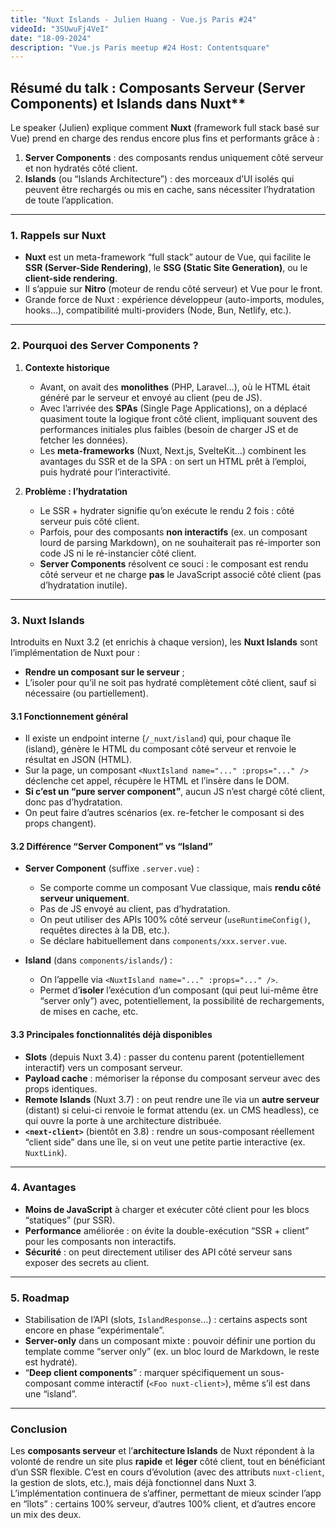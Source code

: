 ```yaml
---
title: "Nuxt Islands - Julien Huang - Vue.js Paris #24"
videoId: "3SUwuFj4VeI"
date: "18-09-2024"
description: "Vue.js Paris meetup #24 Host: Contentsquare"
---
```


<YoutubeVideoDetails :video-id="videoId" :video-title="title" :video-description="description">

## Résumé du talk : Composants Serveur (Server Components) et Islands dans Nuxt\*\*

Le speaker (Julien) explique comment **Nuxt** (framework full stack basé sur Vue) prend en charge des rendus encore plus fins et performants grâce à :

1. **Server Components** : des composants rendus uniquement côté serveur et non hydratés côté client.
2. **Islands** (ou “Islands Architecture”) : des morceaux d’UI isolés qui peuvent être rechargés ou mis en cache, sans nécessiter l’hydratation de toute l’application.

---

### 1. Rappels sur Nuxt

- **Nuxt** est un meta-framework “full stack” autour de Vue, qui facilite le **SSR (Server-Side Rendering)**, le **SSG (Static Site Generation)**, ou le **client-side rendering**.
- Il s’appuie sur **Nitro** (moteur de rendu côté serveur) et Vue pour le front.
- Grande force de Nuxt : expérience développeur (auto-imports, modules, hooks…), compatibilité multi-providers (Node, Bun, Netlify, etc.).

---

### 2. Pourquoi des Server Components ?

1. **Contexte historique**

   - Avant, on avait des **monolithes** (PHP, Laravel…), où le HTML était généré par le serveur et envoyé au client (peu de JS).
   - Avec l’arrivée des **SPAs** (Single Page Applications), on a déplacé quasiment toute la logique front côté client, impliquant souvent des performances initiales plus faibles (besoin de charger JS et de fetcher les données).
   - Les **meta-frameworks** (Nuxt, Next.js, SvelteKit…) combinent les avantages du SSR et de la SPA : on sert un HTML prêt à l’emploi, puis hydraté pour l’interactivité.

2. **Problème : l’hydratation**
   - Le SSR + hydrater signifie qu’on exécute le rendu 2 fois : côté serveur puis côté client.
   - Parfois, pour des composants **non interactifs** (ex. un composant lourd de parsing Markdown), on ne souhaiterait pas ré-importer son code JS ni le ré-instancier côté client.
   - **Server Components** résolvent ce souci : le composant est rendu côté serveur et ne charge **pas** le JavaScript associé côté client (pas d’hydratation inutile).

---

### 3. Nuxt Islands

Introduits en Nuxt 3.2 (et enrichis à chaque version), les **Nuxt Islands** sont l’implémentation de Nuxt pour :

- **Rendre un composant sur le serveur** ;
- L’isoler pour qu’il ne soit pas hydraté complètement côté client, sauf si nécessaire (ou partiellement).

#### 3.1 Fonctionnement général

- Il existe un endpoint interne (`/_nuxt/island`) qui, pour chaque île (island), génère le HTML du composant côté serveur et renvoie le résultat en JSON (HTML).
- Sur la page, un composant `<NuxtIsland name="..." :props="..." />` déclenche cet appel, récupère le HTML et l’insère dans le DOM.
- **Si c’est un “pure server component”**, aucun JS n’est chargé côté client, donc pas d’hydratation.
- On peut faire d’autres scénarios (ex. re-fetcher le composant si des props changent).

#### 3.2 Différence “Server Component” vs “Island”

- **Server Component** (suffixe `.server.vue`) :

  - Se comporte comme un composant Vue classique, mais **rendu côté serveur uniquement**.
  - Pas de JS envoyé au client, pas d’hydratation.
  - On peut utiliser des APIs 100% côté serveur (`useRuntimeConfig()`, requêtes directes à la DB, etc.).
  - Se déclare habituellement dans `components/xxx.server.vue`.

- **Island** (dans `components/islands/`) :
  - On l’appelle via `<NuxtIsland name="..." :props="..." />`.
  - Permet d’**isoler** l’exécution d’un composant (qui peut lui-même être “server only”) avec, potentiellement, la possibilité de rechargements, de mises en cache, etc.

#### 3.3 Principales fonctionnalités déjà disponibles

- **Slots** (depuis Nuxt 3.4) : passer du contenu parent (potentiellement interactif) vers un composant serveur.
- **Payload cache** : mémoriser la réponse du composant serveur avec des props identiques.
- **Remote Islands** (Nuxt 3.7) : on peut rendre une île via un **autre serveur** (distant) si celui-ci renvoie le format attendu (ex. un CMS headless), ce qui ouvre la porte à une architecture distribuée.
- **`<next-client>`** (bientôt en 3.8) : rendre un sous-composant réellement “client side” dans une île, si on veut une petite partie interactive (ex. `NuxtLink`).

---

### 4. Avantages

- **Moins de JavaScript** à charger et exécuter côté client pour les blocs “statiques” (pur SSR).
- **Performance** améliorée : on évite la double-exécution “SSR + client” pour les composants non interactifs.
- **Sécurité** : on peut directement utiliser des API côté serveur sans exposer des secrets au client.

---

### 5. Roadmap

- Stabilisation de l’API (slots, `IslandResponse`…) : certains aspects sont encore en phase “expérimentale”.
- **Server-only** dans un composant mixte : pouvoir définir une portion du template comme “server only” (ex. un bloc lourd de Markdown, le reste est hydraté).
- “**Deep client components**” : marquer spécifiquement un sous-composant comme interactif (`<Foo nuxt-client>`), même s’il est dans une “island”.

---

### Conclusion

Les **composants serveur** et l’**architecture Islands** de Nuxt répondent à la volonté de rendre un site plus **rapide** et **léger** côté client, tout en bénéficiant d’un SSR flexible. C’est en cours d’évolution (avec des attributs `nuxt-client`, la gestion de slots, etc.), mais déjà fonctionnel dans Nuxt 3. L’implémentation continuera de s’affiner, permettant de mieux scinder l’app en “îlots” : certains 100% serveur, d’autres 100% client, et d’autres encore un mix des deux.
